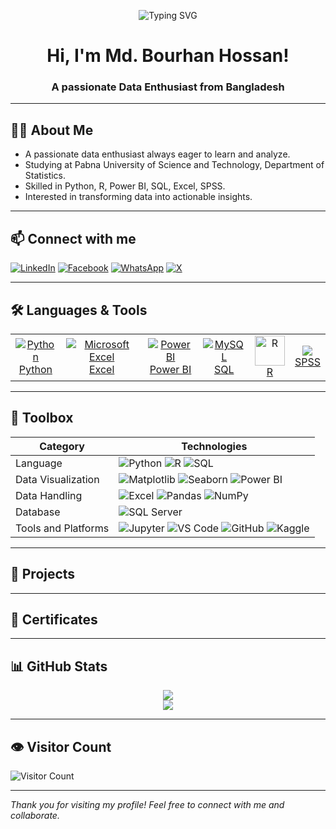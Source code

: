 <!-- HEADER BANNER -->
<!-- HEADER BANNER -->
<p align="center">
  <img 
    src="https://readme-typing-svg.demolab.com?font=Fira+Code&size=24&pause=1000&color=00C47E&width=700&center=true&vCenter=true&lines=Hi+there%2C+I+am+Md.+Bourhan+Hossan!;Welcome+to+my+GitHub+profile+%F0%9F%91%8B;Data+Analysis+%7C+Statistics+%7C+Machine+Learning;Data+Science;Let%E2%80%99s+connect+%26+collaborate+%F0%9F%A4%9D;Thanks+for+visiting+my+profile+%F0%9F%99%8F" 
    alt="Typing SVG"
/>
</p>

<h1 align="center">Hi, I'm Md. Bourhan Hossan!</h1>
<h3 align="center">A passionate Data Enthusiast from Bangladesh</h3>

---

## 🧑‍🎓 About Me

- A passionate data enthusiast always eager to learn and analyze.
- Studying at Pabna University of Science and Technology, Department of Statistics.
- Skilled in Python, R, Power BI, SQL, Excel, SPSS.
- Interested in transforming data into actionable insights.

---

## 📫 Connect with me

[![LinkedIn](https://img.shields.io/badge/LinkedIn-0077B5?logo=linkedin&style=for-the-badge)](https://www.linkedin.com/in/bourhanhossan)
[![Facebook](https://img.shields.io/badge/Facebook-1877F2?logo=facebook&style=for-the-badge)](https://www.facebook.com/mdbourhan.hossan)
[![WhatsApp](https://img.shields.io/badge/WhatsApp-25D366?logo=whatsapp&style=for-the-badge)](https://wa.me/8801740043234)
[![X](https://img.shields.io/badge/X-000000?logo=twitter&style=for-the-badge)](https://twitter.com/md_bourhan1)

---

## 🛠️ Languages & Tools

<table>
  <tr>
    <td align="center">
      <a href="https://www.python.org" target="_blank" rel="noopener noreferrer">
        <img src="https://img.icons8.com/color/48/000000/python.png" alt="Python"/><br>Python
      </a>
    </td>
    <td align="center">
      <a href="https://www.microsoft.com/microsoft-365/excel" target="_blank" rel="noopener noreferrer">
        <img src="https://img.icons8.com/color/48/000000/microsoft-excel-2019.png" alt="Microsoft Excel"/><br>Excel
      </a>
    </td>
    <td align="center">
      <a href="https://powerbi.microsoft.com/" target="_blank" rel="noopener noreferrer">
        <img src="https://img.icons8.com/color/48/000000/power-bi.png" alt="Power BI"/><br>Power BI
      </a>
    </td>
    <td align="center">
      <a href="https://www.mysql.com/" target="_blank" rel="noopener noreferrer">
        <img src="https://img.icons8.com/fluency/48/000000/mysql-logo.png" alt="MySQL"/><br>SQL
      </a>
    </td>
    <td align="center">
      <a href="https://www.r-project.org/" target="_blank" rel="noopener noreferrer">
        <img src="https://www.r-project.org/Rlogo.png" alt="R" width="48"/><br>R
      </a>
    </td>
    <td align="center">
      <a href="https://www.r-project.org/" target="_blank" rel="noopener noreferrer">
       <img src="https://img.shields.io/badge/SPSS-0033A0?style=for-the-badge" /><br>SPSS
      </a>
    </td>
  </tr>
</table>

---
## 🧰 Toolbox

| Category             | Technologies                                                                 |
|----------------------|-------------------------------------------------------------------------------|
| Language         | ![Python](https://img.shields.io/badge/-Python-3776AB?logo=python&logoColor=white) ![R](https://img.shields.io/badge/-R-276DC3?logo=r&logoColor=white) ![SQL](https://img.shields.io/badge/-SQL-4479A1?logo=postgresql&logoColor=white) |
| Data Visualization | ![Matplotlib](https://img.shields.io/badge/-Matplotlib-11557C?logo=python&logoColor=white) ![Seaborn](https://img.shields.io/badge/-Seaborn-4C8CBF?logo=python&logoColor=white) ![Power BI](https://img.shields.io/badge/-Power%20BI-F2C811?logo=powerbi&logoColor=black) |
| Data Handling    | ![Excel](https://img.shields.io/badge/-Excel-217346?logo=microsoft-excel&logoColor=white) ![Pandas](https://img.shields.io/badge/-Pandas-150458?logo=pandas&logoColor=white) ![NumPy](https://img.shields.io/badge/-NumPy-013243?logo=numpy&logoColor=white) |
| Database         | ![SQL Server](https://img.shields.io/badge/-SQL%20Server-CC2927?logo=microsoftsqlserver&logoColor=white) |
| Tools and Platforms | ![Jupyter](https://img.shields.io/badge/-Jupyter-F37626?logo=jupyter&logoColor=white) ![VS Code](https://img.shields.io/badge/-VS%20Code-007ACC?logo=visualstudiocode&logoColor=white) ![GitHub](https://img.shields.io/badge/-GitHub-181717?logo=github&logoColor=white) ![Kaggle](https://img.shields.io/badge/-Kaggle-20BEFF?logo=kaggle&logoColor=white) |
---

## 📂 Projects

<!-- 
1. Project Title - Short description.
2. Project Title - Short description.
3. Project Title - Short description.
-->

---

## 🏅 Certificates

<!-- 
- Course Name - Platform
- Course Name - Platform
-->

---

## 📊 GitHub Stats

<p align="center">
  <img src="https://github-readme-stats.vercel.app/api?username=bourhan2&show_icons=true&theme=dark" />
  <br />
  <img src="https://streak-stats.demolab.com?user=bourhan2&theme=dark" />
</p>

---

## 👁️ Visitor Count

![Visitor Count](https://shields.io/badge/dynamic/json?color=success&label=Visitors&query=value&url=https://api.countapi.xyz/hit/bourhan2/github-visits&style=for-the-badge)

---

*Thank you for visiting my profile! Feel free to connect with me and collaborate.*
